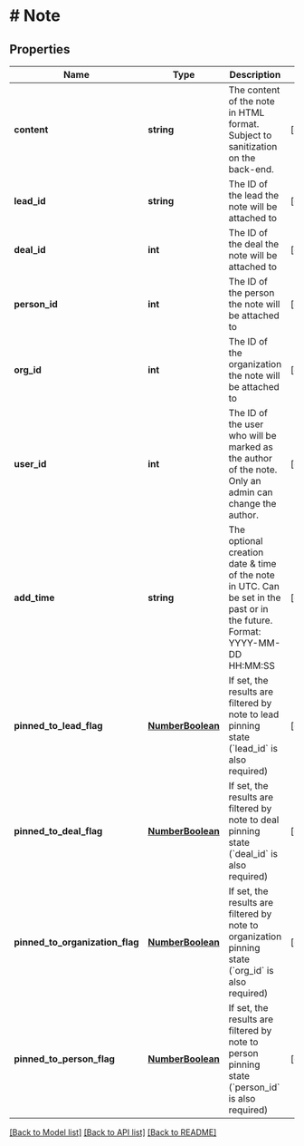 # # Note

## Properties

Name | Type | Description | Notes
------------ | ------------- | ------------- | -------------
**content** | **string** | The content of the note in HTML format. Subject to sanitization on the back-end. | [optional]
**lead_id** | **string** | The ID of the lead the note will be attached to | [optional]
**deal_id** | **int** | The ID of the deal the note will be attached to | [optional]
**person_id** | **int** | The ID of the person the note will be attached to | [optional]
**org_id** | **int** | The ID of the organization the note will be attached to | [optional]
**user_id** | **int** | The ID of the user who will be marked as the author of the note. Only an admin can change the author. | [optional]
**add_time** | **string** | The optional creation date &amp; time of the note in UTC. Can be set in the past or in the future. Format: YYYY-MM-DD HH:MM:SS | [optional]
**pinned_to_lead_flag** | [**NumberBoolean**](NumberBoolean.md) | If set, the results are filtered by note to lead pinning state (&#x60;lead_id&#x60; is also required) | [optional]
**pinned_to_deal_flag** | [**NumberBoolean**](NumberBoolean.md) | If set, the results are filtered by note to deal pinning state (&#x60;deal_id&#x60; is also required) | [optional]
**pinned_to_organization_flag** | [**NumberBoolean**](NumberBoolean.md) | If set, the results are filtered by note to organization pinning state (&#x60;org_id&#x60; is also required) | [optional]
**pinned_to_person_flag** | [**NumberBoolean**](NumberBoolean.md) | If set, the results are filtered by note to person pinning state (&#x60;person_id&#x60; is also required) | [optional]

[[Back to Model list]](../README.md#documentation-for-models) [[Back to API list]](../README.md#documentation-for-api-endpoints) [[Back to README]](../README.md)
